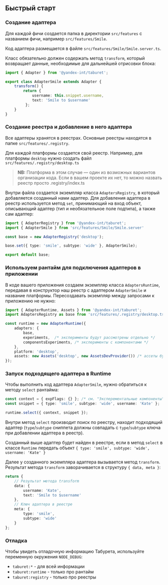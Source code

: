 ## Быстрый старт
### Создание адаптера
Для каждой фичи создается папка в директории `src/features` с названием фичи, например `src/features/Smile`.

Код адаптера размещается в файле `src/features/Smile/Smile.server.ts`.

Класс обязательно должен содержать метод `transform`, который возвращает данные, необходимые для дальнейшей отрисовки блока:
```ts
import { Adapter } from '@yandex-int/taburet';

export class AdapterSmile extends Adapter {
    transform() {
        return {
            username: this.snippet.username,
            text: 'Smile to $username'
         };
    }
}
```

### Создание реестра и добавление в него адаптера
Все адаптеры хранятся в реестрах. Основные реестры находятся в папке `src/features/.registry`.

Для каждой платформы создается свой реестр. Например, для платформы `desktop` нужно создать файл `src/features/.registry/desktop.ts`

> __NB:__ Платформа в этом случае — один из возможных вариантов организации кода. Если в вашем проекте их нет, то можно назвать реестр просто .registry/index.ts

Внутри файла создается экземпляр класса `AdaptersRegistry`, в который добавляется созданный нами адаптер.
Для добавления адаптера в реестр используется метод `set`, принимающий на вход объект, описывающий адаптер (тип и необязательное поле подтипа), а также сам адаптер:
```ts
import { AdapterRegistry } from '@yandex-int/taburet';
import { AdapterSmile } from 'src/features/Smile/Smile.server'

const base = new AdapterRegistry('desktop');

base.set({ type: 'smile', subtype: 'wide' }, AdapterSmile);

export default base;
```

### Используем рантайм для подключения адаптеров в приложении
В коде вашего приложения создаем экземпляр класса `AdaptersRuntime`, передавая в конструктор наш реестр с адаптером `AdapterSmile` и название платформы.
Пересоздавать экземпляр между запросами к приложению не нужно:
```ts
import { AdapterRuntime, Assets } from '@yandex-int/taburet';
import AdaptersRegistry as base from 'src/features/.registry/desktop.ts';

const runtime = new AdapterRuntime({
    adapters: {
        base,
        experiments,  /* эксперименты будут рассмотрены отдельно */
        componentsExperiments, /* эксперименты с компонентами */
    },
    platform: 'desktop',
    assets: new Assets('desktop', new AssetsDevProvider()) /* ассеты будут рассмотрены отдельно */
});
```

### Запуск подходящего адаптера в Runtime
Чтобы выполнить код адаптера `AdapterSmile`, нужно обратиться к методу `select` рантайма:
```ts
const context = { expFlags: {} }; /* см. "Эксперементальные компоненты" */
const snippet = { type: 'smile', subtype: 'wide', username: 'Kate' };

runtime.select({ context, snippet });
```

Внутри метод `select` производит поиск по реестру, находит подходящий адаптер (`type`/`subtype` сниппета должны совпадать с `type`/`subtype` ключа при добавлении адаптера в реестр).

Созданный выше адаптер будет найден в реестре, если в метод `select` в классе `Runtime` передать объект `{ type: 'smile', subtype: 'wide', username: 'Kate' }`

Далее у созданного экземпляра адаптера вызывается метод `transform`. Результат метода `transform` заворачивается в структуру `{ data, meta }`:
```ts
return {
    // Результат метода transform
    data: {
        username: 'Kate',
        text: 'Smile to $username'
    },
    // Ключ адаптера в реестре
    meta: {
        type: 'smile',
        subtype: 'wide'
    }
};
```

### Отладка
Чтобы увидеть отладочную информацию Табурета, используйте переменную окружения `NODE_DEBUG`:

- `taburet:*` - для всей информации
- `taburet:runtime` - только про рантайм
- `taburet:registry` - только про реестры
